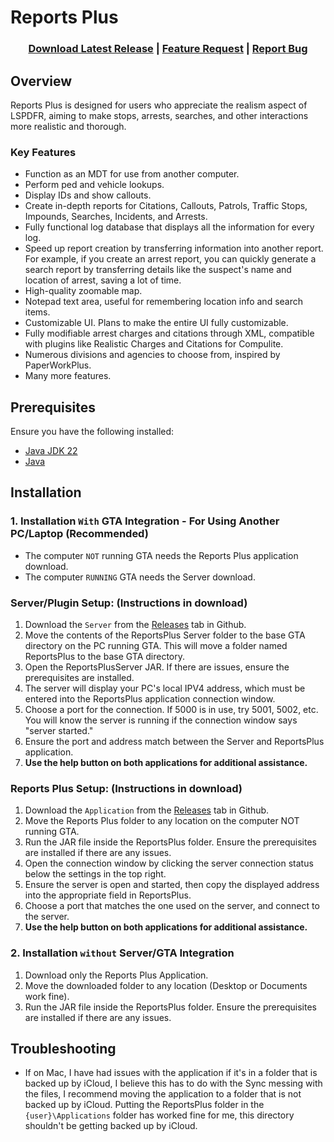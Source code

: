 # Reports Plus

<h3 align="center">
    <a href="https://github.com/Guess1m/ReportsPlus/releases">Download Latest Release</a>
    |
    <a href="https://github.com/Guess1m/ReportsPlus/issues/new?assignees=zainrd123&labels=enhancement&projects=&template=feature_request.md&title=">Feature Request</a>
    |
    <a href="https://github.com/Guess1m/ReportsPlus/issues/new?assignees=zainrd123&labels=bug&projects=&template=bug_report.md&title=">Report Bug</a>
</h3>

## Overview

Reports Plus is designed for users who appreciate the realism aspect of LSPDFR, aiming to make stops, arrests, searches, and other interactions more realistic and thorough.

### Key Features

- Function as an MDT for use from another computer.
- Perform ped and vehicle lookups.
- Display IDs and show callouts.
- Create in-depth reports for Citations, Callouts, Patrols, Traffic Stops, Impounds, Searches, Incidents, and Arrests.
- Fully functional log database that displays all the information for every log.
- Speed up report creation by transferring information into another report. For example, if you create an arrest report, you can quickly generate a search report by transferring details like the suspect's name and location of arrest, saving a lot of time.
- High-quality zoomable map.
- Notepad text area, useful for remembering location info and search items.
- Customizable UI. Plans to make the entire UI fully customizable.
- Fully modifiable arrest charges and citations through XML, compatible with plugins like Realistic Charges and Citations for Compulite.
- Numerous divisions and agencies to choose from, inspired by PaperWorkPlus.
- Many more features.

## Prerequisites
Ensure you have the following installed:

- [Java JDK 22](https://www.oracle.com/java/technologies/downloads/)
- [Java](https://www.java.com/en/download/)

## Installation

### **1. Installation `With` GTA Integration - For Using Another PC/Laptop (Recommended)**

- The computer `NOT` running GTA needs the Reports Plus application download.
- The computer `RUNNING` GTA needs the Server download.

### Server/Plugin Setup: (Instructions in download)

1. Download the `Server` from the <a href="https://github.com/Guess1m/ReportsPlus/releases">Releases</a> tab in Github.
2. Move the contents of the ReportsPlus Server folder to the base GTA directory on the PC running GTA. This will move a folder named ReportsPlus to the base GTA directory.
3. Open the ReportsPlusServer JAR. If there are issues, ensure the prerequisites are installed.
4. The server will display your PC's local IPV4 address, which must be entered into the ReportsPlus application connection window.
5. Choose a port for the connection. If 5000 is in use, try 5001, 5002, etc. You will know the server is running if the connection window says "server started."
6. Ensure the port and address match between the Server and ReportsPlus application.
7. **Use the help button on both applications for additional assistance.**

### Reports Plus Setup: (Instructions in download)

1. Download the `Application` from the <a href="https://github.com/Guess1m/ReportsPlus/releases">Releases</a> tab in Github.
2. Move the Reports Plus folder to any location on the computer NOT running GTA.
3. Run the JAR file inside the ReportsPlus folder. Ensure the prerequisites are installed if there are any issues.
4. Open the connection window by clicking the server connection status below the settings in the top right.
5. Ensure the server is open and started, then copy the displayed address into the appropriate field in ReportsPlus.
6. Choose a port that matches the one used on the server, and connect to the server.
7. **Use the help button on both applications for additional assistance.**

### **2. Installation `without` Server/GTA Integration**

1. Download only the Reports Plus Application.
2. Move the downloaded folder to any location (Desktop or Documents work fine).
3. Run the JAR file inside the ReportsPlus folder. Ensure the prerequisites are installed if there are any issues.

## Troubleshooting

- If on Mac, I have had issues with the application if it's in a folder that is backed up by iCloud, I believe this has to do with the Sync messing with the files, I recommend moving the application to a folder that is not backed up by iCloud. Putting the ReportsPlus folder in the `{user}\Applications` folder has worked fine for me, this directory shouldn't be getting backed up by iCloud.